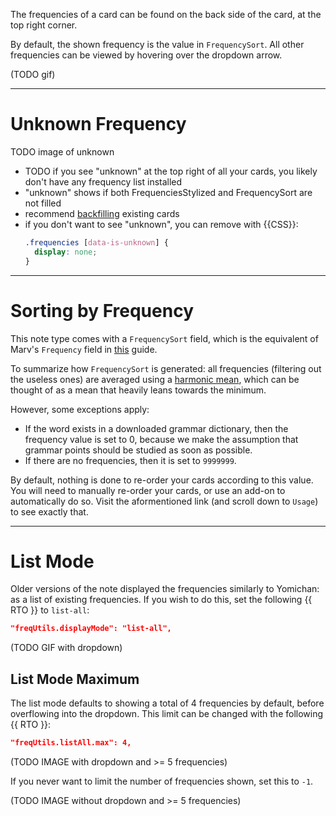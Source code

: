 The frequencies of a card can be found on the back side of the card,
at the top right corner.

By default, the shown frequency is the value in `FrequencySort`.
All other frequencies can be viewed by hovering over the dropdown arrow.

(TODO gif)

---

# Unknown Frequency

TODO image of unknown

- TODO if you see "unknown" at the top right of all your cards, you likely don't have any frequency list installed
- "unknown" shows if both FrequenciesStylized and FrequencySort are not filled
- recommend [backfilling](importing.md#backfill-the-frequencysort-field) existing cards
- if you don't want to see "unknown", you can remove with {{CSS}}:
    ```css
    .frequencies [data-is-unknown] {
      display: none;
    }
    ```

---

# Sorting by Frequency
This note type comes with a `FrequencySort` field,
which is the equivalent of Marv's `Frequency` field in
[this](https://github.com/MarvNC/JP-Resources#sorting-mined-anki-cards-by-frequency) guide.

To summarize how `FrequencySort` is generated: all frequencies
(filtering out the useless ones) are averaged using a
[harmonic mean](https://en.wikipedia.org/wiki/Harmonic_mean),
which can be thought of as a mean that heavily leans towards the minimum.

However, some exceptions apply:
- If the word exists in a downloaded grammar dictionary, then the frequency value is set to 0, because we make the assumption that grammar points should be studied as soon as possible.
- If there are no frequencies, then it is set to `9999999`.

By default, nothing is done to re-order your cards according to this value.
You will need to manually re-order your cards, or use an add-on to automatically do so.
Visit the aformentioned link (and scroll down to `Usage`)
to see exactly that.

---

# List Mode

Older versions of the note displayed the frequencies similarly to
Yomichan: as a list of existing frequencies.
If you wish to do this, set the following {{ RTO }} to `list-all`:

```json
"freqUtils.displayMode": "list-all",
```

(TODO GIF with dropdown)


## List Mode Maximum

The list mode defaults to showing a total of 4 frequencies by default,
before overflowing into the dropdown.
This limit can be changed with the following {{ RTO }}:

```json
"freqUtils.listAll.max": 4,
```

(TODO IMAGE with dropdown and >= 5 frequencies)

If you never want to limit the number of frequencies shown, set this to `-1`.

(TODO IMAGE without dropdown and >= 5 frequencies)



